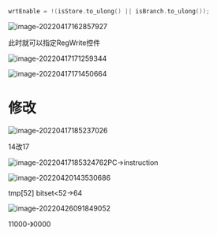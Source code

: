 ```c++
wrtEnable = !(isStore.to_ulong() || isBranch.to_ulong()); 
```

![image-20220417162857927](C:\Users\14335\AppData\Roaming\Typora\typora-user-images\image-20220417162857927.png)

此时就可以指定RegWrite控件



![image-20220417171259344](C:\Users\14335\AppData\Roaming\Typora\typora-user-images\image-20220417171259344.png)



![image-20220417171450664](C:\Users\14335\AppData\Roaming\Typora\typora-user-images\image-20220417171450664.png)





# 修改

![image-20220417185237026](C:\Users\14335\AppData\Roaming\Typora\typora-user-images\image-20220417185237026.png)

14改17

![image-20220417185324762](C:\Users\14335\AppData\Roaming\Typora\typora-user-images\image-20220417185324762.png)PC->instruction

![image-20220420143530686](C:\Users\14335\AppData\Roaming\Typora\typora-user-images\image-20220420143530686.png)

tmp[52] bitset<52->64

![image-20220426091849052](C:\Users\14335\AppData\Roaming\Typora\typora-user-images\image-20220426091849052.png)

11000-》0000

